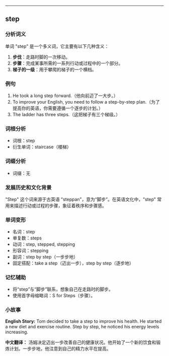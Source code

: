 
---------------
## step
### 分析词义
单词 "step" 是一个多义词，它主要有以下几种含义：
1. **步伐**：走路时脚的一次移动。
2. **步骤**：完成某事所需的一系列行动或过程中的一个部分。
3. **梯子的一级**：用于攀爬的梯子的一个横档。

### 例句
1. He took a long step forward.（他向前迈了一大步。）
2. To improve your English, you need to follow a step-by-step plan.（为了提高你的英语，你需要遵循一个逐步的计划。）
3. The ladder has three steps.（这把梯子有三个梯级。）

### 词根分析
- 词根：step
- 衍生单词：staircase（楼梯）

### 词缀分析
- 词缀：无

### 发展历史和文化背景
"Step" 这个词来源于古英语 "steppan"，意为“脚步”。在英语文化中，"step" 常用来描述行动或过程的步骤，象征着秩序和步骤感。

### 单词变形
- 名词：step
- 单复数：steps
- 动词：step, stepped, stepping
- 形容词：stepping
- 副词：step by step（一步步地）
- 固定搭配：take a step（迈出一步），step by step（逐步地）

### 记忆辅助
- 将“step”与“脚步”联系，想象自己在走路时的脚步。
- 使用首字母缩略词：S for Steps（步骤）。

### 小故事
**English Story:**
Tom decided to take a step to improve his health. He started a new diet and exercise routine. Step by step, he noticed his energy levels increasing.

**中文翻译：**
汤姆决定迈出一步改善自己的健康状况。他开始了一个新的饮食和锻炼计划。一步步地，他注意到自己的精力水平在提高。

